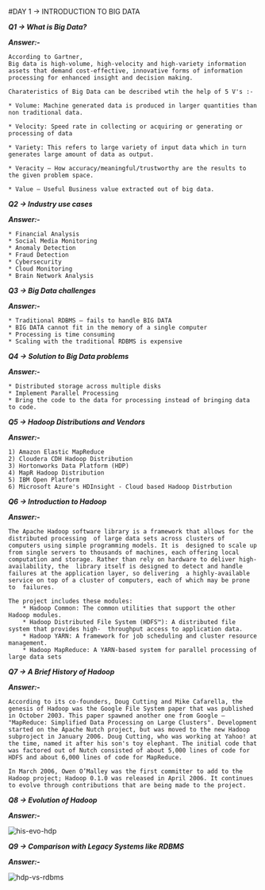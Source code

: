 #DAY 1 -> INTRODUCTION TO BIG DATA

***Q1 -> What is Big Data?***

***Answer:-***

    According to Gartner,
    Big data is high-volume, high-velocity and high-variety information assets that demand cost-effective, innovative forms of information processing for enhanced insight and decision making.

    Charateristics of Big Data can be described wtih the help of 5 V's :-

    * Volume: Machine generated data is produced in larger quantities than non traditional data.

    * Velocity: Speed rate in collecting or acquiring or generating or processing of data

    * Variety: This refers to large variety of input data which in turn generates large amount of data as output.

    * Veracity – How accuracy/meaningful/trustworthy are the results to the given problem space. 

    * Value – Useful Business value extracted out of big data.


***Q2 -> Industry use cases***

***Answer:-***

    * Financial Analysis
    * Social Media Monitoring
    * Anomaly Detection
    * Fraud Detection
    * Cybersecurity
    * Cloud Monitoring
    * Brain Network Analysis

***Q3 -> Big Data challenges***

***Answer:-***

    * Traditional RDBMS – fails to handle BIG DATA
    * BIG DATA cannot fit in the memory of a single computer
    * Processing is time consuming
    * Scaling with the traditional RDBMS is expensive

***Q4 -> Solution to Big Data problems***

***Answer:-***

    * Distributed storage across multiple disks
    * Implement Parallel Processing
    * Bring the code to the data for processing instead of bringing data to code.

***Q5 -> Hadoop Distributions and Vendors***

***Answer:-***

    1) Amazon Elastic MapReduce
    2) Cloudera CDH Hadoop Distribution
    3) Hortonworks Data Platform (HDP)
    4) MapR Hadoop Distribution
    5) IBM Open Platform
    6) Microsoft Azure's HDInsight - Cloud based Hadoop Distrbution

***Q6 -> Introduction to Hadoop***

***Answer:-***

    The Apache Hadoop software library is a framework that allows for the distributed processing  of large data sets across clusters of computers using simple programming models. It is  designed to scale up from single servers to thousands of machines, each offering local  computation and storage. Rather than rely on hardware to deliver high-availability, the  library itself is designed to detect and handle failures at the application layer, so delivering  a highly-available service on top of a cluster of computers, each of which may be prone to  failures.

    The project includes these modules:
        * Hadoop Common: The common utilities that support the other Hadoop modules.
        * Hadoop Distributed File System (HDFS™): A distributed file system that provides high-  throughput access to application data.
        * Hadoop YARN: A framework for job scheduling and cluster resource management.
        * Hadoop MapReduce: A YARN-based system for parallel processing of large data sets


***Q7 -> A Brief History of Hadoop***

***Answer:-***

    According to its co-founders, Doug Cutting and Mike Cafarella, the genesis of Hadoop was the Google File System paper that was published in October 2003. This paper spawned another one from Google – "MapReduce: Simplified Data Processing on Large Clusters". Development started on the Apache Nutch project, but was moved to the new Hadoop subproject in January 2006. Doug Cutting, who was working at Yahoo! at the time, named it after his son's toy elephant. The initial code that was factored out of Nutch consisted of about 5,000 lines of code for HDFS and about 6,000 lines of code for MapReduce.

    In March 2006, Owen O’Malley was the first committer to add to the Hadoop project; Hadoop 0.1.0 was released in April 2006. It continues to evolve through contributions that are being made to the project.

***Q8 -> Evolution of Hadoop***

***Answer:-***

![his-evo-hdp](images/History-and-Evolution-of-Hadoop.jpg)


***Q9 -> Comparison with Legacy Systems like RDBMS***

***Answer:-***

![hdp-vs-rdbms](images/HADOOP-VS-RDBMS.jpg)
